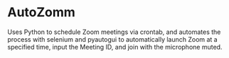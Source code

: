 # AutoZomm
Uses Python to schedule Zoom meetings via crontab, and automates the process with selenium and pyautogui to automatically launch Zoom at a specified time, input the Meeting ID, and join with the microphone muted.
